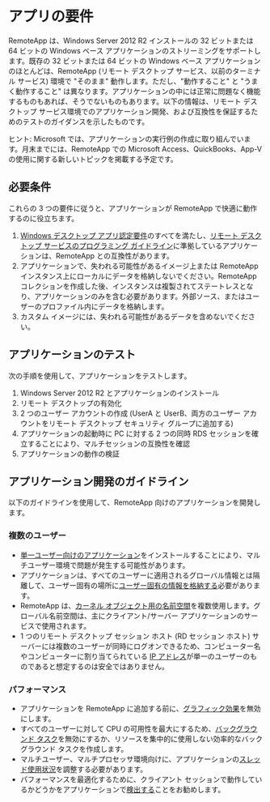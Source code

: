 
<properties 
    pageTitle="RemoteApp のアプリの要件"
    description="RemoteApp で使用するアプリの要件について説明します。" 
    services="remoteapp" 
    documentationCenter="" 
    authors="lizap" 
    manager="mbaldwin" />

<tags 
    ms.service="remoteapp" 
    ms.workload="compute" 
    ms.tgt_pltfrm="na" 
    ms.devlang="na" 
    ms.topic="article" 
    ms.date="05/28/2015" 
    ms.author="elizapo" />



# アプリの要件
RemoteApp は、Windows Server 2012 R2 インストールの 32 ビットまたは 64 ビットの Windows ベース アプリケーションのストリーミングをサポートします。既存の 32 ビットまたは 64 ビットの Windows ベース アプリケーションのほとんどは、RemoteApp (リモート デスクトップ サービス、以前のターミナル サービス) 環境で "そのまま" 動作します。ただし、"動作すること" と "うまく動作すること" は異なります。アプリケーションの中には正常に問題なく機能するものもあれば、そうでないものもあります。以下の情報は、リモート デスクトップ サービス環境でのアプリケーション開発、および互換性を保証するためのテストのガイダンスを示したものです。

ヒント: Microsoft では、アプリケーションの実行例の作成に取り組んでいます。月末までには、RemoteApp での Microsoft Access、QuickBooks、App-V の使用に関する新しいトピックを掲載する予定です。

## 必要条件
これらの 3 つの要件に従うと、アプリケーションが RemoteApp で快適に動作するのに役立ちます。

1.	[Windows デスクトップ アプリ認定要件](https://msdn.microsoft.com/library/windows/desktop/hh749939.aspx)のすべてを満たし、[リモート デスクトップ サービスのプログラミング ガイドライン](https://msdn.microsoft.com/library/aa383490.aspx)に準拠しているアプリケーションは、RemoteApp との互換性があります。 
2.	アプリケーションで、失われる可能性があるイメージ上または RemoteApp インスタンス上にローカルにデータを格納しないでください。RemoteApp コレクションを作成した後、インスタンスは複製されてステートレスとなり、アプリケーションのみを含む必要があります。外部ソース、またはユーザーのプロファイル内にデータを格納します。 
3.	カスタム イメージには、失われる可能性があるデータを含めないでください。  

## アプリケーションのテスト
次の手順を使用して、アプリケーションをテストします。

1.	Windows Server 2012 R2 とアプリケーションのインストール
2.	リモート デスクトップの有効化
3.	2 つのユーザー アカウントの作成 (UserA と UserB、両方のユーザー アカウントをリモート デスクトップ セキュリティ グループに追加する) 
4.	アプリケーションの起動時に PC に対する 2 つの同時 RDS セッションを確立することにより、マルチセッションの互換性を確認
5.	アプリケーションの動作の検証

## アプリケーション開発のガイドライン
以下のガイドラインを使用して、RemoteApp 向けのアプリケーションを開発します。

### 複数のユーザー
 
- [単一ユーザー向けのアプリケーション](https://msdn.microsoft.com/library/aa380661.aspx)をインストールすることにより、マルチユーザー環境で問題が発生する可能性があります。 
- アプリケーションは、すべてのユーザーに適用されるグローバル情報とは隔離して、ユーザー固有の場所に[ユーザー固有の情報を格納する](https://msdn.microsoft.com/library/aa383452.aspx)必要があります。 
- RemoteApp は、[カーネル オブジェクト用の名前空間](https://msdn.microsoft.com/library/aa382954.aspx)を複数使用します。グローバル名前空間は、主にクライアント/サーバー アプリケーションのサービスで使用されます。 
- 1 つのリモート デスクトップ セッション ホスト (RD セッション ホスト) サーバーには複数のユーザーが同時にログオンできるため、コンピューター名やコンピューターに割り当てられている [IP アドレス](https://msdn.microsoft.com/library/aa382942.aspx)が単一のユーザーのものであると想定するのは安全ではありません。 

### パフォーマンス
- アプリケーションを RemoteApp に追加する前に、[グラフィック効果](https://msdn.microsoft.com/library/aa380822.aspx)を無効にします。
- すべてのユーザーに対して CPU の可用性を最大にするため、[バックグラウンド タスク](https://msdn.microsoft.com/library/aa380665.aspx)を無効にするか、リソースを集中的に使用しない効率的なバックグラウンド タスクを作成します。 
- マルチユーザー、マルチプロセッサ環境向けに、アプリケーションの[スレッド使用状況](https://msdn.microsoft.com/library/aa383520.aspx)を調整する必要があります。
- パフォーマンスを最適化するために、クライアント セッションで動作しているかどうかをアプリケーションで[検出する](https://msdn.microsoft.com/library/aa380798.aspx)ことをお勧めします。 
 

<!---HONumber=August15_HO6-->